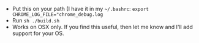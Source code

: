 - Put this on your path (I have it in my `~/.bashrc`: `export CHROME_LOG_FILE="chrome_debug.log`
- Run `sh ./build.sh`
- Works on OSX only. If you find this useful, then let me know and I'll add support for your OS.
